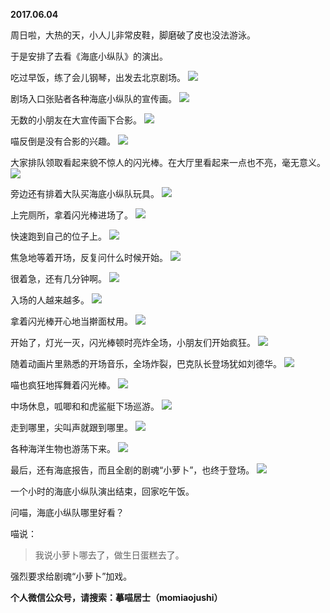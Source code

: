 
          
**2017.06.04**

周日啦，大热的天，小人儿非常皮鞋，脚磨破了皮也没法游泳。

于是安排了去看《海底小纵队》的演出。

吃过早饭，练了会儿钢琴，出发去北京剧场。
![](https://pic3.zhimg.com/v2-81184c0c215f7bc3e9696b03ab2761bd.jpg)


剧场入口张贴者各种海底小纵队的宣传画。
![](https://pic3.zhimg.com/v2-befb8c973fbe40af8f2e64178126a855.jpg)


无数的小朋友在大宣传画下合影。
![](https://pic4.zhimg.com/v2-b59705547108eeba1ed2592fd9b23020.jpg)


喵反倒是没有合影的兴趣。
![](https://pic3.zhimg.com/v2-95278dbdd709293b61b8be13feacbf00.jpg)


大家排队领取看起来貌不惊人的闪光棒。在大厅里看起来一点也不亮，毫无意义。
![](https://pic1.zhimg.com/v2-e557cf5bd2d56b6beba1e69ea381ac83.jpg)


旁边还有排着大队买海底小纵队玩具。
![](https://pic4.zhimg.com/v2-1bca750de8128e56e68ffa9974e878d3.jpg)


上完厕所，拿着闪光棒进场了。
![](https://pic2.zhimg.com/v2-921a197ee61cb07715eef038ec9cf72e.jpg)


快速跑到自己的位子上。
![](https://pic3.zhimg.com/v2-80c852a907986cc90b29442bf28c9a39.jpg)


焦急地等着开场，反复问什么时候开始。
![](https://pic2.zhimg.com/v2-23d5269fb87b0f300c5e42ebd9f63fda.jpg)


很着急，还有几分钟啊。
![](https://pic3.zhimg.com/v2-1003735a1b22f097e3fba238c221cf03.jpg)


入场的人越来越多。
![](https://pic4.zhimg.com/v2-a42e5fe5a764db2d9499d498477a8d02.jpg)


拿着闪光棒开心地当擀面杖用。
![](https://pic4.zhimg.com/v2-0348c17748f529596256fb74ca41972c.jpg)


开始了，灯光一灭，闪光棒顿时亮炸全场，小朋友们开始疯狂。
![](https://pic4.zhimg.com/v2-bf6406b00d9143fee41939610059fa8c.jpg)


随着动画片里熟悉的开场音乐，全场炸裂，巴克队长登场犹如刘德华。
![](https://pic3.zhimg.com/v2-2787b50c345cba01f98ec6ca5726d1ee.jpg)


喵也疯狂地挥舞着闪光棒。
![](https://pic4.zhimg.com/v2-185a80443f72fcd3cfdc8bd109dcf2dc.jpg)


中场休息，呱唧和和虎鲨艇下场巡游。
![](https://pic3.zhimg.com/v2-860e4e1446b736f25c5c527169726d1a.jpg)


走到哪里，尖叫声就跟到哪里。
![](https://pic3.zhimg.com/v2-2a4a12bc0d4849194c141eeca32e3c55.jpg)


各种海洋生物也游荡下来。
![](https://pic1.zhimg.com/v2-10f9d8924b61f11fe402f676d714a5ea.jpg)


最后，还有海底报告，而且全剧的剧魂“小萝卜”，也终于登场。
![](https://pic1.zhimg.com/v2-8db5835c349d60a3a68c62c56983b274.jpg)


一个小时的海底小纵队演出结束，回家吃午饭。

问喵，海底小纵队哪里好看？

喵说：
>我说小萝卜哪去了，做生日蛋糕去了。


强烈要求给剧魂“小萝卜”加戏。


**个人微信公众号，请搜索：摹喵居士（momiaojushi）**

        
